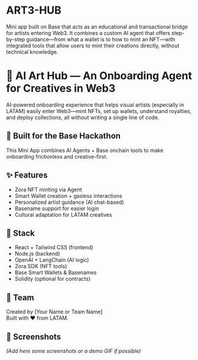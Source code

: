 # ART3-HUB
Mini app built on Base that acts as an educational and transactional bridge for artists entering Web3. It combines a custom AI agent that offers step-by-step guidance—from what a wallet is to how to mint an NFT—with integrated tools that allow users to mint their creations directly, without technical knowledge. 
# 🎨 AI Art Hub — An Onboarding Agent for Creatives in Web3

AI-powered onboarding experience that helps visual artists (especially in LATAM) easily enter Web3—mint NFTs, set up wallets, understand royalties, and deploy collections, all without writing a single line of code.

## 🚀 Built for the Base Hackathon

This Mini App combines AI Agents + Base onchain tools to make onboarding frictionless and creative-first.

## ✨ Features

- Zora NFT minting via Agent
- Smart Wallet creation + gasless interactions
- Personalized artist guidance (AI chat-based)
- Basename support for easier login
- Cultural adaptation for LATAM creatives

## 🧠 Stack

- React + Tailwind CSS (frontend)
- Node.js (backend)
- OpenAI + LangChain (AI logic)
- Zora SDK (NFT tools)
- Base Smart Wallets & Basenames
- Solidity (optional for contracts)

## 👤 Team

Created by [Your Name or Team Name]  
Built with ❤️ from LATAM.

## 📸 Screenshots

_(Add here some screenshots or a demo GIF if possible)_

